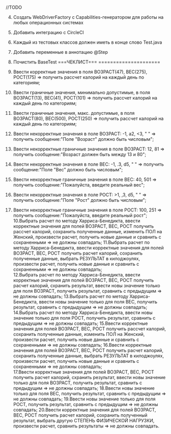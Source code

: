 //TODO

4. Создать WebDriverFactory с Capabilities-генератором для работы на любых операционных системах
5. Добавить интеграцию с CircleCI



3. Каждый из тестовых классов должен иметь в конце слово Test.java
4. Добавить переменные в аннотацию @Step
5. Почистить BaseTest
                        ===ЧЕКЛИСТ===
                    =====================
                    
1. Ввести корректные значения в поля ВОЗРАСТ(47), ВЕС(275), РОСТ(175)  => получить рассчет калорий на каждый день по категориям;
2. Ввести граничные значения, минимально допустимые, в поля ВОЗРАСТ(13), ВЕС(41), РОСТ(101) => получить рассчет калорий на каждый день по категориям;
3. Ввести граничные значения, макс. допустимые, в поля ВОЗРАСТ(80), ВЕС(500), РОСТ(250) => получить рассчет калорий на каждый день по категориям;
4. Ввести некорректные значения в поле ВОЗРАСТ: -1, а2, <3, " "  => получить сообщение:"Поле "Возраст" должно быть числовым";
5. Ввести некорректные граничные значения в поле ВОЗРАСТ: 12, 81 => получить сообщение:"Возраст должен быть между 13 и 80";
6. Ввести некорректные значения в поле ВЕС: -1, .3, d5, " "  => получить сообщение:"Поле "Вес" должно быть числовым";
7. Ввести некорректные граничные значения в поле ВЕС: 40, 501 => получить сообщение:"Пожалуйста, введите реальный вес";
8. Ввести некорректные значения в поле РОСТ: >1, ,3, d5, " "  => получить сообщение:"Поле "Рост" должно быть числовым";
9. Ввести некорректные граничные значения в поле РОСТ: 100, 251 => получить сообщение:"Пожалуйста, введите реальный рост";
10.Выбрать расчет по методу Харриса-Бенедикта, ввести корректные значения для полей ВОЗРАСТ, ВЕС, РОСТ получить рассчет калорий,
   сохранить полученные данные, изменить ПОЛ на Женский, произвести расчет, получить новые данные и сравнить с сохраненными  => не должны совпадать;
11.Выбрать расчет по методу Харриса-Бенедикта, ввести корректные значения для полей ВОЗРАСТ, ВЕС, РОСТ получить расчет калорий,
   сохранить полученные данные, выбрать РЕЗУЛЬТАТ в килоджоулях, произвести расчет, получить новые данные и сравнить с сохраненными  => не должны совпадать;              
12.Выбрать расчет по методу Харриса-Бенедикта, ввести корректные значения для полей ВОЗРАСТ, ВЕС, РОСТ получить расчет калорий,
   схранить результат, ввести новы значение только для поля ВОЗРАСТ, получить результат, сравнить с предыдущим  =>  не должны совпадать;
13.Выбрать расчет по методу Харриса-Бенедикта, ввести новы значение только для поля ВЕС, получить результат, сравнить с предыдущим  =>  не должны совпадать;
14.Выбрать расчет по методу Харриса-Бенедикта, ввести новы значение только для поля РОСТ, получить результат, сравнить с предыдущим  =>  не должны совпадать;
15.Ввести корректные значения для полей ВОЗРАСТ, ВЕС, РОСТ получить рассчет калорий,
    сохранить полученные данные, изменить ПОЛ на Женский, произвести расчет, получить новые данные и сравнить с сохраненными  => не должны совпадать;
16.Ввести корректные значения для полей ВОЗРАСТ, ВЕС, РОСТ получить расчет калорий,
    сохранить полученные данные, выбрать РЕЗУЛЬТАТ в килоджоулях, произвести расчет, получить новые данные и сравнить с сохраненными  => не должны совпадать;              
17.Ввести корректные значения для полей ВОЗРАСТ, ВЕС, РОСТ получить расчет калорий,
   схранить результат, ввести новы значение только для поля ВОЗРАСТ, получить результат, сравнить с предыдущим  =>  не должны совпадать;
18.Ввести новы значение только для поля ВЕС, получить результат, сравнить с предыдущим  =>  не должны совпадать;
19.Ввести новы значение только для поля РОСТ, получить результат, сравнить с предыдущим  =>  не должны совпадать;
20.Ввести корректные значения для полей ВОЗРАСТ, ВЕС, РОСТ получить расчет калорий, сохранить полученный результат, выбрать другую
   СТЕПЕНЬ ФИЗИЧЕСКОЙ НАГРУЗКИ, произвести расчет, сравнить результаты  => не должны совпадать.
            